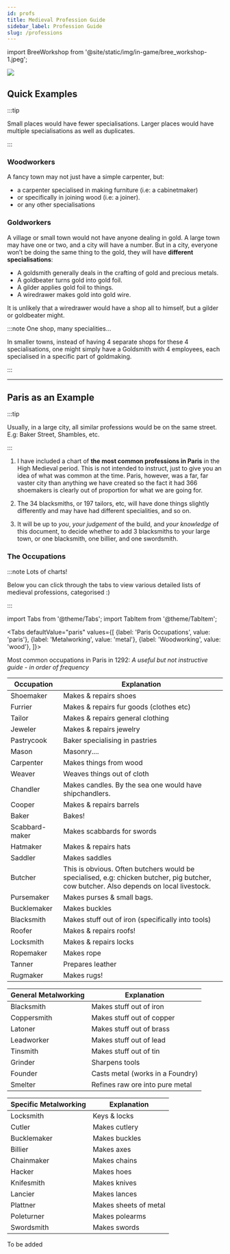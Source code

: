 ```yaml
---
id: profs
title: Medieval Profession Guide
sidebar_label: Profession Guide
slug: /professions
---
```


import BreeWorkshop from '@site/static/img/in-game/bree_workshop-1.jpeg';

<img src={BreeWorkshop} />

## Quick Examples

:::tip

Small places would have fewer specialisations. Larger places would have multiple specialisations as well as duplicates.

:::

### Woodworkers

A fancy town may not just have a simple carpenter, but:

- a carpenter specialised in making furniture (i.e: a cabinetmaker)
- or specifically in joining wood (i.e: a joiner).
- or any other specialisations


### Goldworkers

A village or small town would not have anyone dealing in gold. A large town may have one or two, and a city will have a number. But in a city, everyone won’t be doing the same thing to the gold, they will have **different specialisations**:

- A goldsmith generally deals in the crafting of gold and precious metals.
- A goldbeater turns gold into gold foil.
- A gilder applies gold foil to things.
- A wiredrawer makes gold into gold wire.

It is unlikely that a wiredrawer would have a shop all to himself, but a gilder or goldbeater might.


:::note One shop, many specialities...

In smaller towns, instead of having 4 separate shops for these 4 specialisations, one might simply have a Goldsmith with 4 employees, each specialised in a specific part of goldmaking. 

:::

---

## Paris as an Example

:::tip

Usually, in a large city, all similar professions would be on the same street. E.g: Baker Street, Shambles, etc.

:::

1. I have included a chart of **the most common professions in Paris** in the High Medieval period. This is not intended to instruct, just to give you an idea of what was common at the time. Paris, however, was a far, far vaster city than anything we have created so the fact it had 366 shoemakers is clearly out of proportion for what we are going for.

1. The 34 blacksmiths, or 197 tailors, etc, will have done things slightly differently and may have had different specialities, and so on.

1. It will be up to *you*, *your judgement* of the build, and *your knowledge* of this document, to decide whether to add 3 blacksmiths to your large town, or one blacksmith, one billier, and one swordsmith.

### The Occupations

:::note Lots of charts!

Below you can click through the tabs to view various detailed lists of medieval professions, categorised :)

:::

import Tabs from '@theme/Tabs';
import TabItem from '@theme/TabItem';

<Tabs
  defaultValue="paris"
  values={[
    {label: 'Paris Occupations', value: 'paris'},
    {label: 'Metalworking', value: 'metal'},
    {label: 'Woodworking', value: 'wood'},
  ]}>
  
<TabItem value="paris">

Most common occupations in Paris in 1292: *A useful but not instructive guide - in order of frequency*

| Occupation     | Explanation                                                                                                                            |
|----------------|----------------------------------------------------------------------------------------------------------------------------------------|
| Shoemaker      | Makes & repairs shoes                                                                                                                  |
| Furrier        | Makes & repairs fur goods (clothes etc)                                                                                                |
| Tailor         | Makes & repairs general clothing                                                                                                       |
| Jeweler        | Makes & repairs jewelry                                                                                                                |
| Pastrycook     | Baker specialising in pastries                                                                                                         |
| Mason          | Masonry....                                                                                                                            |
| Carpenter      | Makes things from wood                                                                                                                 |
| Weaver         | Weaves things out of cloth                                                                                                             |
| Chandler       | Makes candles. By the sea one would have shipchandlers.                                                                                |
| Cooper         | Makes & repairs barrels                                                                                                                |
| Baker          | Bakes!                                                                                                                                 |
| Scabbard-maker | Makes scabbards for swords                                                                                                             |
| Hatmaker       | Makes & repairs hats                                                                                                                   |
| Saddler        | Makes saddles                                                                                                                          |
| Butcher        | This is obvious. Often butchers would be specialised, e.g: chicken butcher, pig butcher, cow butcher. Also depends on local livestock. |
| Pursemaker     | Makes purses & small bags.                                                                                                             |
| Bucklemaker    | Makes buckles                                                                                                                          |
| Blacksmith     | Makes stuff out of iron (specifically into tools)                                                                                      |
| Roofer         | Makes & repairs roofs!                                                                                                                 |
| Locksmith      | Makes & repairs locks                                                                                                                  |
| Ropemaker      | Makes rope                                                                                                                             |
| Tanner         | Prepares leather                                                                                                                       |
| Rugmaker       | Makes rugs!                                                                                                                            |                                                                                                                     |

</TabItem>

<TabItem value="metal">

| General Metalworking  | Explanation            |
|-------------|----------------------------------|
| Blacksmith  | Makes stuff out of iron          |
| Coppersmith | Makes stuff out of copper        |
| Latoner     | Makes stuff out of brass         |
| Leadworker  | Makes stuff out of lead          |
| Tinsmith    | Makes stuff out of tin           |
| Grinder     | Sharpens tools                   |
| Founder     | Casts metal (works in a Foundry) |
| Smelter     | Refines raw ore into pure metal  |

| Specific Metalworking  | Explanation          |
|-------------|---------------------------------|
| Locksmith   | Keys & locks                    |
| Cutler      | Makes cutlery                   |
| Bucklemaker | Makes buckles                   |
| Billier     | Makes axes                      |
| Chainmaker  | Makes chains                    |
| Hacker      | Makes hoes                      |
| Knifesmith  | Makes knives                    |
| Lancier     | Makes lances                    |
| Plattner    | Makes sheets of metal           |
| Poleturner  | Makes polearms                  |
| Swordsmith  | Makes swords                    |
 
</TabItem>
 
 
<TabItem value="wood">To be added</TabItem>


</Tabs>

